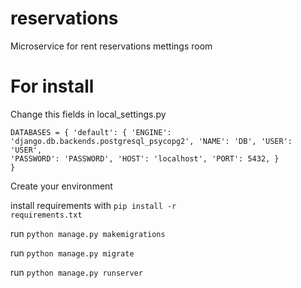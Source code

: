 # reservations
Microservice for rent reservations mettings room


# For install

Change this fields in local_settings.py

<code>DATABASES = {
    'default': {
        'ENGINE': 'django.db.backends.postgresql_psycopg2',
        'NAME': 'DB',
        'USER': 'USER',
        'PASSWORD': 'PASSWORD',
        'HOST': 'localhost',
        'PORT': 5432,
    }
}</code>

Create your environment 

install requirements with 
<code>pip install -r requirements.txt</code>

run <code>python manage.py makemigrations</code>

run <code>python manage.py migrate</code>

run <code>python manage.py runserver</code> 
